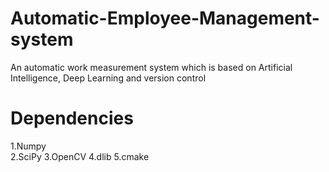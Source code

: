 # Automatic-Employee-Management-system
An automatic work measurement system which is based on Artificial Intelligence, Deep Learning and version control

# Dependencies
1.Numpy<br>
2.SciPy
3.OpenCV
4.dlib
5.cmake

